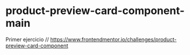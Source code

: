 # product-preview-card-component-main
Primer ejercicio // https://www.frontendmentor.io/challenges/product-preview-card-component
